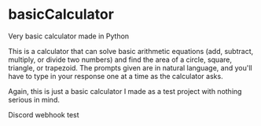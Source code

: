 # basicCalculator
Very basic calculator made in Python

This is a calculator that can solve basic arithmetic equations (add, subtract, multiply, or divide two numbers) and find the area of a circle, square, triangle, or trapezoid. The prompts given are in natural language, and you'll have to type in your response one at a time as the calculator asks.

Again, this is just a basic calculator I made as a test project with nothing serious in mind.

Discord webhook test
